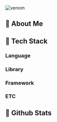 <div>
  
  <!--Header-->
  ![venom](https://capsule-render.vercel.app/api?type=venom&height=200&section=header&text=Minjae's%20Github&fontSize=70&color=0:8871e5,100:b678c4&stroke=b678c4)
  
</div>

<div>
  <!--Body-->
  
  ## 👀 About Me

  
  ## 🧱 Tech Stack
  ### Language

  
  ### Library

  
  ### Framework

  
  ### ETC
  
  ## 🤔 Github Stats
  
</div>

<!--
**GooMinjae/GooMinjae** is a ✨ _special_ ✨ repository because its `README.md` (this file) appears on your GitHub profile.

Here are some ideas to get you started:

- 🔭 I’m currently working on ...
- 🌱 I’m currently learning ...
- 👯 I’m looking to collaborate on ...
- 🤔 I’m looking for help with ...
- 💬 Ask me about ...
- 📫 How to reach me: ...
- 😄 Pronouns: ...
- ⚡ Fun fact: ...
-->
